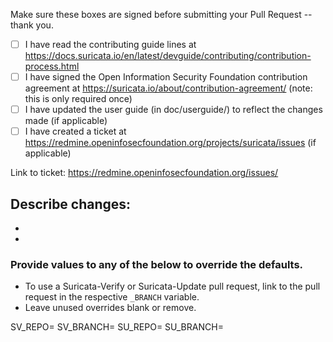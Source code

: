 Make sure these boxes are signed before submitting your Pull Request -- thank you.

- [ ] I have read the contributing guide lines at
   https://docs.suricata.io/en/latest/devguide/contributing/contribution-process.html
- [ ] I have signed the Open Information Security Foundation contribution agreement at
   https://suricata.io/about/contribution-agreement/ (note: this is only required once)
- [ ] I have updated the user guide (in doc/userguide/) to reflect the changes made (if applicable)
- [ ] I have created a ticket at
      https://redmine.openinfosecfoundation.org/projects/suricata/issues
      (if applicable)

Link to ticket: https://redmine.openinfosecfoundation.org/issues/

Describe changes:
-
-
-

### Provide values to any of the below to override the defaults.

- To use a Suricata-Verify or Suricata-Update pull request,
  link to the pull request in the respective `_BRANCH` variable.
- Leave unused overrides blank or remove.

SV_REPO=
SV_BRANCH=
SU_REPO=
SU_BRANCH=
